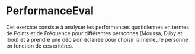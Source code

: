 # PerformanceEval
Cet exercice consiste à analyser les performances quotidiennes en termes de Points et de Fréquence pour différentes personnes (Moussa, Djiby et Ibou) et à prendre une décision éclairée pour choisir la meilleure personne en fonction de ces critères.

